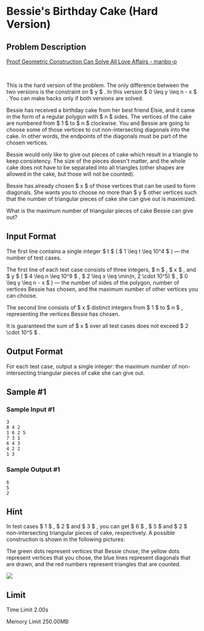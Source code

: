 # Bessie's Birthday Cake (Hard Version)

## Problem Description

[Proof Geometric Construction Can Solve All Love Affairs - manbo-p](https://soundcloud.com/alice-law-314125270/manbo-p-proof-geometric-construction-can-solve-all-love-affairs)

⠀



This is the hard version of the problem. The only difference between the two versions is the constraint on $ y $ . In this version $ 0 \leq y \leq n - x $ . You can make hacks only if both versions are solved.

Bessie has received a birthday cake from her best friend Elsie, and it came in the form of a regular polygon with $ n $ sides. The vertices of the cake are numbered from $ 1 $ to $ n $ clockwise. You and Bessie are going to choose some of those vertices to cut non-intersecting diagonals into the cake. In other words, the endpoints of the diagonals must be part of the chosen vertices.

Bessie would only like to give out pieces of cake which result in a triangle to keep consistency. The size of the pieces doesn't matter, and the whole cake does not have to be separated into all triangles (other shapes are allowed in the cake, but those will not be counted).

Bessie has already chosen $ x $ of those vertices that can be used to form diagonals. She wants you to choose no more than $ y $ other vertices such that the number of triangular pieces of cake she can give out is maximized.

What is the maximum number of triangular pieces of cake Bessie can give out?

## Input Format

The first line contains a single integer $ t $ ( $ 1 \leq t \leq 10^4 $ ) — the number of test cases.

The first line of each test case consists of three integers, $ n $ , $ x $ , and $ y $ ( $ 4 \leq n \leq 10^9 $ , $ 2 \leq x \leq \min(n, 2 \cdot 10^5) $ , $ 0 \leq y \leq n - x $ ) — the number of sides of the polygon, number of vertices Bessie has chosen, and the maximum number of other vertices you can choose.

The second line consists of $ x $ distinct integers from $ 1 $ to $ n $ , representing the vertices Bessie has chosen.

It is guaranteed the sum of $ x $ over all test cases does not exceed $ 2 \cdot 10^5 $ .

## Output Format

For each test case, output a single integer: the maximum number of non-intersecting triangular pieces of cake she can give out.

## Sample #1

### Sample Input #1

```
3
8 4 2
1 6 2 5
7 3 1
6 4 3
4 2 2
1 3
```

### Sample Output #1

```
6
5
2
```

## Hint

In test cases $ 1 $ , $ 2 $ and $ 3 $ , you can get $ 6 $ , $ 5 $ and $ 2 $ non-intersecting triangular pieces of cake, respectively. A possible construction is shown in the following pictures:

The green dots represent vertices that Bessie chose, the yellow dots represent vertices that you chose, the blue lines represent diagonals that are drawn, and the red numbers represent triangles that are counted.

 ![](https://cdn.luogu.com.cn/upload/vjudge_pic/CF1942C2/1d0397b12ffc5a0058affa34960ac433601c6be3.png)

## Limit



Time Limit
2.00s

Memory Limit
250.00MB